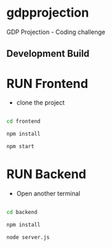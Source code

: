 # gdpprojection
GDP Projection - Coding challenge

## Development Build

# RUN Frontend

* clone the project

```bash

cd frontend

npm install

npm start

```

# RUN Backend

* Open another terminal

```bash

cd backend

npm install

node server.js

```